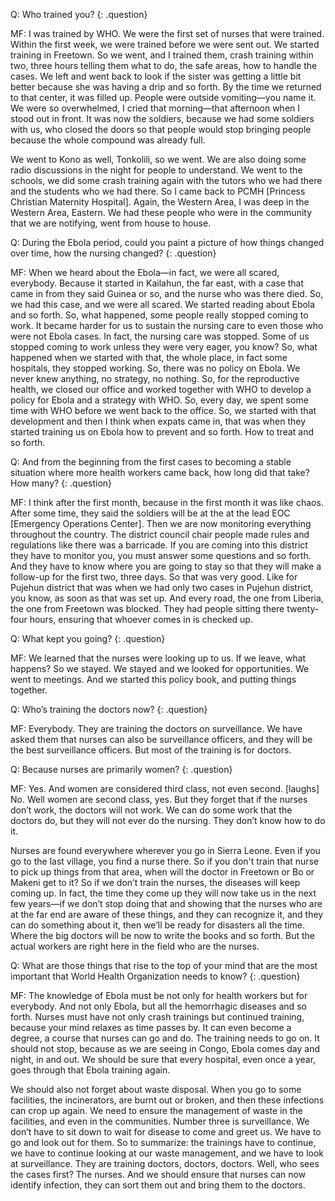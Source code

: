 Q: Who trained you?
{: .question}

MF:  I was trained by WHO. We were the first set of nurses that were trained. Within the first week, we were trained before we were sent out. We started training in Freetown. So we went, and I trained them, crash training within two, three hours telling them what to do, the safe areas, how to handle the cases. We left and went back to look if the sister was getting a little bit better because she was having a drip and so forth. By the time we returned to that center, it was filled up. People were outside vomiting—you name it. We were so overwhelmed, I cried that morning—that afternoon when I stood out in front. It was now the soldiers, because we had some soldiers with us, who closed the doors so that people would stop bringing people because the whole compound was already full.

We went to Kono as well, Tonkolili, so we went. We are also doing some radio discussions in the night for people to understand. We went to the schools, we did some crash training again with the tutors who we had there and the students who we had there. So I came back to PCMH [Princess Christian Maternity Hospital]. Again, the Western Area, I was deep in the Western Area, Eastern. We had these people who were in the community that we are notifying, went from house to house.

Q:  During the Ebola period, could you paint a picture of how things changed over time, how the nursing changed?
{: .question}

MF:  When we heard about the Ebola—in fact, we were all scared, everybody. Because it started in Kailahun, the far east, with a case that came in from they said Guinea or so, and the nurse who was there died. So, we had this case, and we were all scared. We started reading about Ebola and so forth. So, what happened, some people really stopped coming to work. It became harder for us to sustain the nursing care to even those who were not Ebola cases. In fact, the nursing care was stopped. Some of us stopped coming to work unless they were very eager, you know? So, what happened when we started with that, the whole place, in fact some hospitals, they stopped working. So, there was no policy on Ebola. We never knew anything, no strategy, no nothing. So, for the reproductive health, we closed our office and worked together with WHO to develop a policy for Ebola and a strategy with WHO. So, every day, we spent some time with WHO before we went back to the office. So, we started with that development and then I think when expats came in, that was when they started training us on Ebola how to prevent and so forth. How to treat and so forth.

Q: And from the beginning from the first cases to becoming a stable situation where more health workers came back, how long did that take? How many?
{: .question}

MF:  I think after the first month, because in the first month it was like chaos. After some time, they said the soldiers will be at the at the lead EOC [Emergency Operations Center]. Then we are now monitoring
everything throughout the country. The district council chair people made rules and regulations like there was a barricade. If you are coming into this district they have to monitor you, you must answer some questions and so forth. And they have to know where you are going to stay so that they will make a follow-up for the first two, three days. So that was very good. Like for Pujehun district that was when we had only two cases in Pujehun district, you know, as soon as that was set up. And every road, the one from Liberia, the one from Freetown was blocked. They had people sitting there twenty-four hours, ensuring that whoever comes in is checked up.

Q: What kept you going?
{: .question}

MF:  We learned that the nurses were looking up to us. If we leave, what happens? So we stayed. We stayed and we looked for opportunities. We went to meetings. And we started this policy book, and putting things together.

Q: Who’s training the doctors now?
{: .question}

MF:  Everybody. They are training the doctors on surveillance. We have asked them that nurses can also be surveillance officers, and they will be the best surveillance officers. But most of the training is for doctors.

Q: Because nurses are primarily women?
{: .question}

MF:  Yes. And women are considered third class, not even second. [laughs] No. Well women are second class, yes. But they forget that if the nurses don’t work, the doctors will not work. We can do some work that the doctors do, but they will not ever do the nursing. They don’t know how to do it.

Nurses are found everywhere wherever you go in Sierra Leone. Even if you go to the last village, you find a nurse there. So if you don't train that nurse to pick up things from that area, when will the doctor in Freetown or Bo or Makeni get to it? So if we don’t train the nurses, the diseases will keep coming up. In fact, the time they come up they will now take us in the next few years—if we don’t stop doing that and showing that the nurses who are at the far end are aware of these things, and they can recognize it, and they can do something about it, then we’ll be ready for disasters all the time. Where the big doctors will be now to write the books and so forth. But the actual workers are right here in the field who are the nurses.

Q: What are those things that rise to the top of your mind that are the most important that World Health Organization needs to know?
{: .question}

MF: The knowledge of Ebola must be not only for health workers but for everybody. And not only Ebola, but all the hemorrhagic diseases and so forth. Nurses must have not only crash trainings but continued training, because your mind relaxes as time passes by. It can even become a degree, a course that nurses can go and do. The training needs to go on. It should not stop, because as we are seeing in Congo, Ebola comes day and night, in and out. We should be sure that every hospital, even once a year, goes through that Ebola training again.

We should also not forget about waste disposal. When you go to some facilities, the incinerators, are burnt out or broken, and then these infections can crop up again. We need to ensure the management of waste in the facilities, and even in the communities. Number three is surveillance. We don’t have to sit down to wait for disease to come and greet us. We have to go and look out for them. So to summarize: the trainings have to continue, we have to continue looking at our waste management, and we have to look at surveillance.  They are training doctors, doctors, doctors. Well, who sees the cases first? The nurses. And we should ensure that nurses can now identify infection, they can sort them out and bring them to the doctors.
